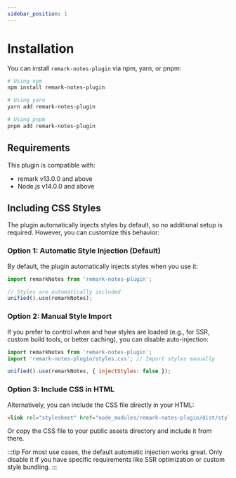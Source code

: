 ```yaml
---
sidebar_position: 1
---
```


# Installation

You can install `remark-notes-plugin` via npm, yarn, or pnpm:

```bash
# Using npm
npm install remark-notes-plugin

# Using yarn
yarn add remark-notes-plugin

# Using pnpm
pnpm add remark-notes-plugin
```

## Requirements

This plugin is compatible with:
- remark v13.0.0 and above
- Node.js v14.0.0 and above

## Including CSS Styles

The plugin automatically injects styles by default, so no additional setup is required. However, you can customize this behavior:

### Option 1: Automatic Style Injection (Default)

By default, the plugin automatically injects styles when you use it:

```javascript
import remarkNotes from 'remark-notes-plugin';

// Styles are automatically included
unified().use(remarkNotes);
```

### Option 2: Manual Style Import

If you prefer to control when and how styles are loaded (e.g., for SSR, custom build tools, or better caching), you can disable auto-injection:

```javascript
import remarkNotes from 'remark-notes-plugin';
import 'remark-notes-plugin/styles.css'; // Import styles manually

unified().use(remarkNotes, { injectStyles: false });
```

### Option 3: Include CSS in HTML

Alternatively, you can include the CSS file directly in your HTML:

```html
<link rel="stylesheet" href="node_modules/remark-notes-plugin/dist/styles.css">
```

Or copy the CSS file to your public assets directory and include it from there.

:::tip
For most use cases, the default automatic injection works great. Only disable it if you have specific requirements like SSR optimization or custom style bundling.
:::